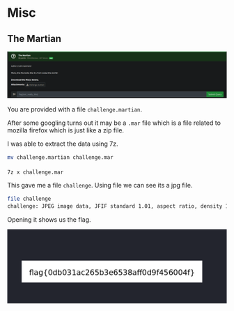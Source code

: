 # Misc

## The Martian

[<img src="themartianchall.png"/>](themartianchall.png)

You are provided with a file `challenge.martian`.  

After some googling turns out it may be a `.mar` file which is a file related to mozilla firefox which is just like a zip file.  

I was able to extract the data using 7z.

```bash
mv challenge.martian challenge.mar

7z x challenge.mar
```

This gave me a file `challenge`.  Using file we can see its a jpg file. 

```bash
file challenge        
challenge: JPEG image data, JFIF standard 1.01, aspect ratio, density 1x1, segment length 16, baseline, precision 8, 968x118, components 3
```

Opening it shows us the flag.

[<img src="challflag.png"/>](challflag.png)
